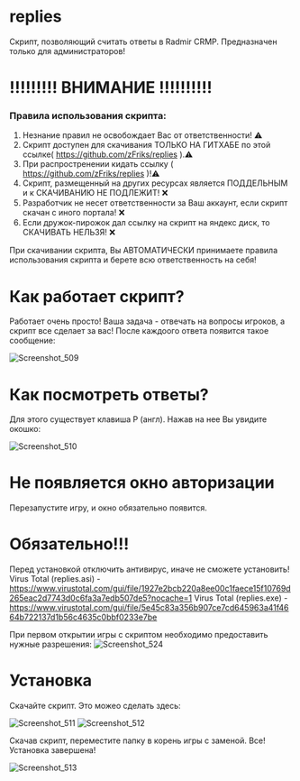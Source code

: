 # replies
Скрипт, позволяющий считать ответы в Radmir CRMP. Предназначен только для администраторов!

# !!!!!!!!! ВНИМАНИЕ !!!!!!!!!!
### Правила использования скрипта:
1) Незнание правил не освобождает Вас от ответственности! ⚠️
2) Скрипт доступен для скачивания ТОЛЬКО НА ГИТХАБЕ по этой ссылке( https://github.com/zFriks/replies ).⚠️
3) При распростренении кидать ссылку ( https://github.com/zFriks/replies )!⚠️
4) Скрипт, размещенный на других ресурсах является ПОДДЕЛЬНЫМ и к СКАЧИВАНИЮ НЕ ПОДЛЕЖИТ! ❌
5) Разработчик не несет ответственности за Ваш аккаунт, если скрипт скачан с иного портала! ❌
6) Если дружок-пирожок дал ссылку на скрипт на яндекс диск, то СКАЧИВАТЬ НЕЛЬЗЯ! ❌

При скачивании скрипта, Вы АВТОМАТИЧЕСКИ принимаете правила использования скрипта и берете всю ответственность на себя!


# Как работает скрипт?
Работает очень просто! Ваша задача - отвечать на вопросы игроков, а скрипт все сделает за вас! После каждоого ответа появится такое сообщение:

![Screenshot_509](https://user-images.githubusercontent.com/68365842/139442116-c265a175-d62e-46ef-925b-323c9ff05641.png)


# Как посмотреть ответы?
Для этого существует клавиша P (англ). Нажав на нее Вы увидите окошко:

![Screenshot_510](https://user-images.githubusercontent.com/68365842/139442348-7a866b88-ee7a-4d22-aeae-8ce565a8b6ca.png)

# Не появляется окно авторизации
Перезапустите игру, и окно обязательно появится.

# **Обязательно!!!**
Перед установкой отключить антивирус, иначе не сможете установить!
Virus Total (replies.asi) - https://www.virustotal.com/gui/file/1927e2bcb220a8ee00c1faece15f10769d265eac2d7743d0c6fa3a7edb507de5?nocache=1
Virus Total (replies.exe) - https://www.virustotal.com/gui/file/5e45c83a356b907ce7cd645963a41f4664b722137d1b56c4635c0bbf0233e7be


При первом открытии игры с скриптом необходимо предоставить нужные разрешения:
![Screenshot_524](https://user-images.githubusercontent.com/68365842/139866590-1a89e6bf-ab38-4ec4-b22d-126a5ea48c24.png)




# Установка
Скачайте скрипт. Это можео сделать здесь:

![Screenshot_511](https://user-images.githubusercontent.com/68365842/139444525-bedd7ae8-4b49-432d-bcc8-44efe9fe5470.png)
![Screenshot_512](https://user-images.githubusercontent.com/68365842/139444563-706e13dd-4b86-4135-9d2e-96b547a6ee52.png)

Скачав скрипт, переместите папку в корень игры с заменой. Все! Установка завершена!


![Screenshot_513](https://user-images.githubusercontent.com/68365842/139444808-b1179e63-a2ca-4bb8-b2e8-6054f8975f2d.png)
